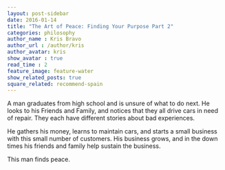 ```yaml
---
layout: post-sidebar
date: 2016-01-14
title: "The Art of Peace: Finding Your Purpose Part 2"
categories: philosophy
author_name : Kris Bravo
author_url : /author/kris
author_avatar: kris
show_avatar : true
read_time : 2
feature_image: feature-water
show_related_posts: true
square_related: recommend-spain
---
```


A man graduates from high school and is unsure of what to do next. He looks to his Friends and Family, and notices that they all drive cars in need of repair. They each have different stories about bad experiences.

He gathers his money, learns to maintain cars, and starts a small business with this small number of customers. His business grows, and in the down times his friends and family help sustain the business.

This man finds peace.
